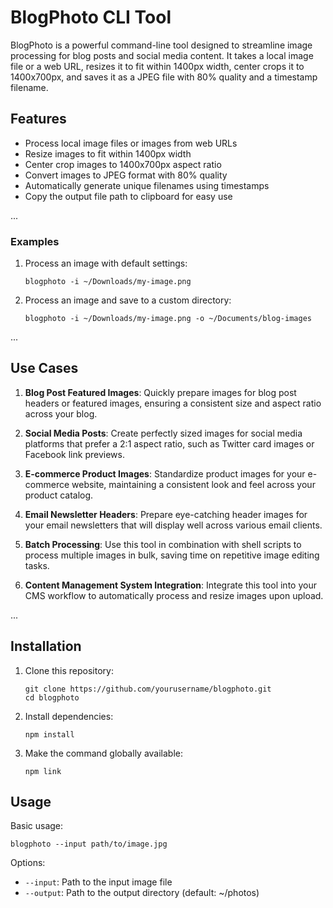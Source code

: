 # BlogPhoto CLI Tool

BlogPhoto is a powerful command-line tool designed to streamline image processing for blog posts and social media content. It takes a local image file or a web URL, resizes it to fit within 1400px width, center crops it to 1400x700px, and saves it as a JPEG file with 80% quality and a timestamp filename.

## Features

- Process local image files or images from web URLs
- Resize images to fit within 1400px width
- Center crop images to 1400x700px aspect ratio
- Convert images to JPEG format with 80% quality
- Automatically generate unique filenames using timestamps
- Copy the output file path to clipboard for easy use

...

### Examples

1. Process an image with default settings:
   ```
   blogphoto -i ~/Downloads/my-image.png
   ```

2. Process an image and save to a custom directory:
   ```
   blogphoto -i ~/Downloads/my-image.png -o ~/Documents/blog-images
   ```

...

## Use Cases

1. **Blog Post Featured Images**: Quickly prepare images for blog post headers or featured images, ensuring a consistent size and aspect ratio across your blog.

2. **Social Media Posts**: Create perfectly sized images for social media platforms that prefer a 2:1 aspect ratio, such as Twitter card images or Facebook link previews.

3. **E-commerce Product Images**: Standardize product images for your e-commerce website, maintaining a consistent look and feel across your product catalog.

4. **Email Newsletter Headers**: Prepare eye-catching header images for your email newsletters that will display well across various email clients.

5. **Batch Processing**: Use this tool in combination with shell scripts to process multiple images in bulk, saving time on repetitive image editing tasks.

6. **Content Management System Integration**: Integrate this tool into your CMS workflow to automatically process and resize images upon upload.

...

## Installation

1. Clone this repository:
   ```
   git clone https://github.com/yourusername/blogphoto.git
   cd blogphoto
   ```

2. Install dependencies:
   ```
   npm install
   ```

3. Make the command globally available:
   ```
   npm link
   ```

## Usage

Basic usage:
```
blogphoto --input path/to/image.jpg
```

Options:
- `--input`: Path to the input image file
- `--output`: Path to the output directory (default: ~/photos)

